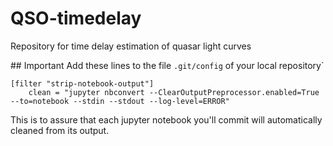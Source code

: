 # QSO-timedelay
Repository for time delay estimation of quasar light curves


## Important
Add these lines to the file `.git/config` of your local repository`
```
[filter "strip-notebook-output"]
    clean = "jupyter nbconvert --ClearOutputPreprocessor.enabled=True --to=notebook --stdin --stdout --log-level=ERROR"
```

This is to assure that each jupyter notebook you'll commit will automatically cleaned from its output.
